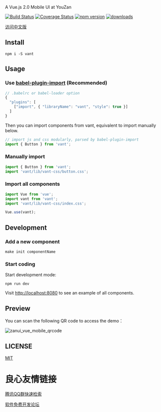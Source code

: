  
      
     
 
 
     
 
 A Vue.js 2.0 Mobile UI at YouZan 

[![Build Status](https://travis-ci.org/youzan/vant.svg?branch=master)](https://travis-ci.org/youzan/vant) [![Coverage Status](https://img.shields.io/codecov/c/github/youzan/vant/dev.svg)](https://codecov.io/github/youzan/vant?branch=dev) [![npm version](https://img.shields.io/npm/v/vant.svg?style=flat)](https://www.npmjs.com/package/vant) [![downloads](https://img.shields.io/npm/dt/vant.svg)](https://www.npmjs.com/package/vant) 
 
[访问中文版](./README.zh-CN.md)

## Install

```shell
npm i -S vant
```
 
## Usage

### Use [babel-plugin-import](http://u.720life.cn/g/54145d0471d91890860f7f8463c030462aaced1fa5f947db3914dcd309b60a3e71c4b60d088e736628077dab47444f64478b22ac59d0b3daf92a0f1c947dc8de)  (Recommended)

   ```js
   // .babelrc or babel-loader option
   {
     "plugins": [
       ["import", { "libraryName": "vant", "style": true }]
     ]
   }
   ```

   Then you can import components from vant, equivalent to import manually below.

   ```js
   // import js and css modularly, parsed by babel-plugin-import
   import { Button } from 'vant';
   ```

### Manually import

   ```jsx
   import { Button } from 'vant';
   import 'vant/lib/vant-css/button.css';
   ```
 
 
### Import all components
 
```javascript
import Vue from 'vue';
import vant from 'vant';
import 'vant/lib/vant-css/index.css';

Vue.use(vant);
```
 
## Development

### Add a new component

```shell
make init componentName
```

### Start coding

Start development mode:

```shell
npm run dev
```

Visit [http://localhost:8080](http://u.720life.cn/g/e71094f6077cb9592da5b56893f0ad140b42b73eea3c0cdc72b4d749f85d5d96)  to see an example of all components.

## Preview

You can scan the following QR code to access the demo：

![zanui_vue_mobile_qrcode](https://img.yzcdn.cn/v2/image/youzanyun/zanui/pc/zanui_vue_mobile_preview_03.png)
 
## LICENSE

[MIT](http://u.720life.cn/g/fa1db2c4a526903522dec7b8417f89d15f847589016765e3143cbb68cadbc104b1c4e151f2bc0d5bdecbcbaec8e9f53f6911e682a15e2223b2e88a1c1a85af42) 



 # 良心友情链接

[腾讯QQ群快速检索](http://u.720life.cn/s/8cf73f7c)

[软件免费开发论坛](http://u.720life.cn/s/bbb01dc0)